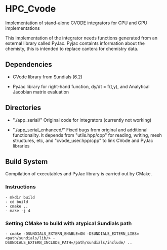# HPC_Cvode

Implementation of stand-alone CVODE integrators for CPU and GPU implementations

This implementation of the integrator needs functions generated from an external library called PyJac. Pyjac containts information about the chemisty, this is intended to replace cantera for chemistry data. 

## Dependencies 

- CVode library from Sundials (6.2)

- PyJac library for right-hand function, dy/dt = f(t,y), and Analytical Jacobian matrix evaluation

## Directories

- "./app_serial/" Original code for integrators (currently not working)

- "./app_serial_enhanced/" Fixed bugs from original and additional functionality. It depends from "utils.hpp/cpp" for reading, writing, mesh structures, etc, and "cvode_user.hpp/cpp" to link CVode and PyJac libraries

## Build System

Compilation of executables and PyJac library is carried out by CMake.

### Instructions

    - mkdir build
    - cd build
    - cmake ..
    - make -j 4

### Setting CMake to build with atypical Sundials path

    - cmake -DSUNDIALS_EXTERN_ENABLE=ON -DSUNDIALS_EXTERN_LIBS=<path/sundials/lib/> -DSUNDIALS_EXTERN_INCLUDE_PATH=/path/sundials/include/ ..

